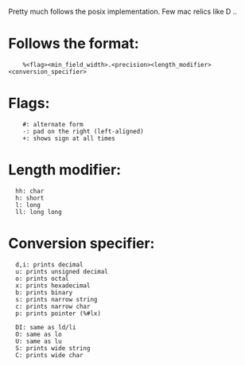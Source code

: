 Pretty much follows the posix implementation.
Few mac relics like D ..

# Follows the format:
```text
	%<flag><min_field_width>.<precision><length_modifier><conversion_specifier>
```

# Flags:
```text
	#: alternate form
	-: pad on the right (left-aligned)
	+: shows sign at all times
```

# Length modifier:
```
  hh: char
  h: short
  l: long
  ll: long long
```

# Conversion specifier:
```text
  d,i: prints decimal
  u: prints unsigned decimal
  o: prints octal
  x: prints hexadecimal
  b: prints binary
  s: prints narrow string
  c: prints narrow char
  p: prints pointer (%#lx)
  
  DI: same as ld/li
  O: same as lo
  U: same as lu
  S: prints wide string
  C: prints wide char
```
